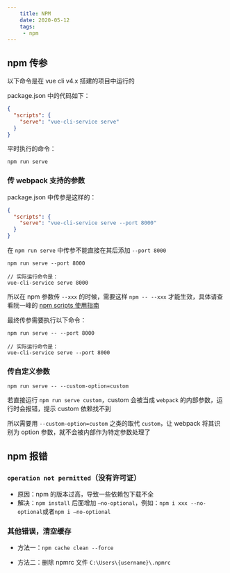 ```yaml
---
    title: NPM
    date: 2020-05-12
    tags:
     - npm
---
```


<Boxx/>

## npm 传参

以下命令是在 vue cli v4.x 搭建的项目中运行的

package.json 中的代码如下：
```json
{
  "scripts": {
    "serve": "vue-cli-service serve"
  }
}
```

平时执行的命令：
```
npm run serve
```

### 传 webpack 支持的参数
package.json 中传参是这样的：
```json
{
  "scripts": {
    "serve": "vue-cli-service serve --port 8000"
  }
}
```

在 `npm run serve` 中传参不能直接在其后添加 `--port 8000`
```
npm run serve --port 8000

// 实际运行命令是：
vue-cli-service serve 8000
```

所以在 npm 参数传 `--xxx` 的时候，需要这样 `npm -- --xxx` 才能生效，具体请查看阮一峰的 [npm scripts 使用指南](http://www.ruanyifeng.com/blog/2016/10/npm_scripts.html)

最终传参需要执行以下命令：
```
npm run serve -- --port 8000

// 实际运行命令是：
vue-cli-service serve --port 8000
```

### 传自定义参数
```
npm run serve -- --custom-option=custom
```

若直接运行 `npm run serve custom`，custom 会被当成 `webpack` 的内部参数，运行时会报错，提示 custom 依赖找不到

所以需要用 `--custom-option=custom` 之类的取代 `custom`，让 webpack 将其识别为 option 参数，就不会被内部作为特定参数处理了

## npm 报错

### `operation not permitted`（没有许可证）
- 原因：npm 的版本过高，导致一些依赖包下载不全
- 解决：`npm install` 后面增加 `–no-optional`，例如：`npm i xxx --no-optional`或者`npm i –no-optional`

### 其他错误，清空缓存
- 方法一：`npm cache clean --force`

- 方法二：删除 npmrc 文件 `C:\Users\{username}\.npmrc`
